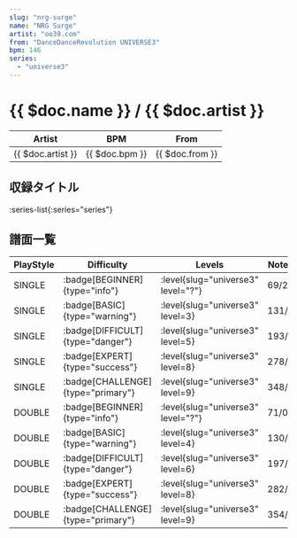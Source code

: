 ```yaml
---
slug: "nrg-surge"
name: "NRG Surge"
artist: "oo39.com"
from: "DanceDanceRevolution UNIVERSE3"
bpm: 146
series:
  - "universe3"
---
```


# {{ $doc.name }} / {{ $doc.artist }}

|Artist|BPM|From|
|------|---|----|
|{{ $doc.artist }}|{{ $doc.bpm }}|{{ $doc.from }}|

## 収録タイトル

:series-list{:series="series"}

## 譜面一覧

|PlayStyle|Difficulty|Levels|Notes|Movie|
|---------|----------|------|-----|-----|
|SINGLE| :badge[BEGINNER]{type="info"}|<div class="field is-grouped is-grouped-multiline"> :level{slug="universe3" level="?"}</div>|69/2||
|SINGLE| :badge[BASIC]{type="warning"}|<div class="field is-grouped is-grouped-multiline"> :level{slug="universe3" level=3}</div>|131/6||
|SINGLE| :badge[DIFFICULT]{type="danger"}|<div class="field is-grouped is-grouped-multiline"> :level{slug="universe3" level=5}</div>|193/4||
|SINGLE| :badge[EXPERT]{type="success"}|<div class="field is-grouped is-grouped-multiline"> :level{slug="universe3" level=8}</div>|278/4||
|SINGLE| :badge[CHALLENGE]{type="primary"}|<div class="field is-grouped is-grouped-multiline"> :level{slug="universe3" level=9}</div>|348/5||
|DOUBLE| :badge[BEGINNER]{type="info"}|<div class="field is-grouped is-grouped-multiline"> :level{slug="universe3" level="?"}</div>|71/0||
|DOUBLE| :badge[BASIC]{type="warning"}|<div class="field is-grouped is-grouped-multiline"> :level{slug="universe3" level=4}</div>|130/6||
|DOUBLE| :badge[DIFFICULT]{type="danger"}|<div class="field is-grouped is-grouped-multiline"> :level{slug="universe3" level=6}</div>|197/4||
|DOUBLE| :badge[EXPERT]{type="success"}|<div class="field is-grouped is-grouped-multiline"> :level{slug="universe3" level=8}</div>|282/4||
|DOUBLE| :badge[CHALLENGE]{type="primary"}|<div class="field is-grouped is-grouped-multiline"> :level{slug="universe3" level=9}</div>|354/3||
